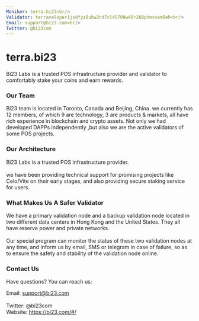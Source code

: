```yaml
---
Moniker: terra.bi23<br/>
Validator: terravaloper1jsdfyz8uhw2nd7cl45709w40r268phmvxam8eh<br/>
Email: support@bi23.com<br/>
Twitter: @bi23com
---
```


# terra.bi23

Bi23 Labs is a trusted POS infrastructure provider and validator to comfortably stake your coins and earn rewards.

### Our Team

Bi23 team is located in Toronto, Canada and Beijing, China. we currently has 12 members, of which 9 are technology, 3 are products & markets, all have rich experience in blockchain and crypto assets.  Not only we had developed DAPPs independently ,but also we are the active validators of some POS projects. 

### Our Architecture
Bi23 Labs is a trusted POS infrastructure provider.<br/>
<br/>we have been providing technical support for promising projects like Celo/Vite on their early stages, and also providing secure staking service for users.

### What Makes Us A Safer Validator
We have a primary validation node and a backup validation node located in two different data centers in Hong Kong and the United States. They all have reserve power and private networks. <br/>
<br/>Our special program can monitor the status of these two validation nodes at any time, and inform us by email, SMS or telegram in case of failure, so as to ensure the safety and stability of the validation node online.

### Contact Us
Have questions? You can reach us:

Email: support@bi23.com<br/>
<br/>Twitter: @bi23com
<br/>Website: https://bi23.com/#/

